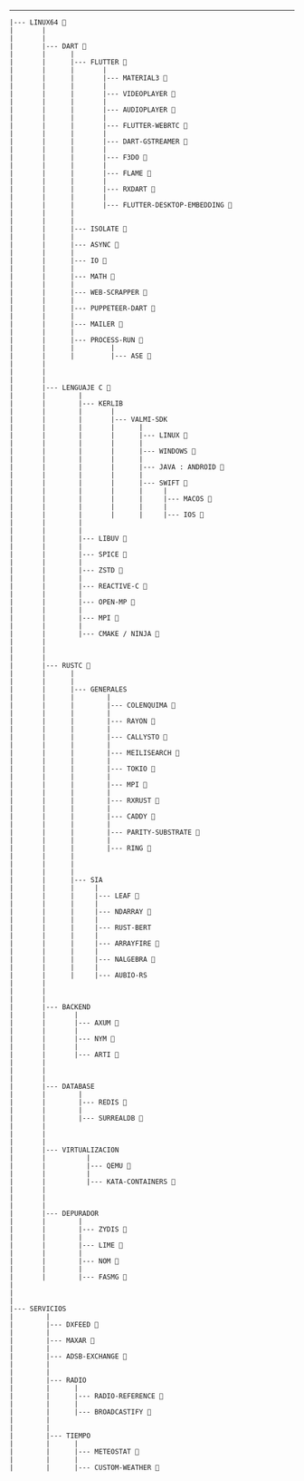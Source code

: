 ---

    |--- LINUX64 🌱
    |       |
    |       |
    |       |--- DART 🌱
    |       |      |
    |       |      |--- FLUTTER 🌱
    |       |      |       |
    |       |      |       |--- MATERIAL3 🌱
    |       |      |       |
    |       |      |       |--- VIDEOPLAYER 🌱
    |       |      |       |
    |       |      |       |--- AUDIOPLAYER 🌱
    |       |      |       |
    |       |      |       |--- FLUTTER-WEBRTC 🌱
    |       |      |       |
    |       |      |       |--- DART-GSTREAMER 🌱
    |       |      |       |
    |       |      |       |--- F3DO 🌱
    |       |      |       |
    |       |      |       |--- FLAME 🌱
    |       |      |       |
    |       |      |       |--- RXDART 🌱
    |       |      |       |
    |       |      |       |--- FLUTTER-DESKTOP-EMBEDDING 🌱
    |       |      |
    |       |      |
    |       |      |--- ISOLATE 🌱
    |       |      |
    |       |      |--- ASYNC 🌱
    |       |      |
    |       |      |--- IO 🌱
    |       |      |
    |       |      |--- MATH 🌱
    |       |      |
    |       |      |--- WEB-SCRAPPER 🌱
    |       |      |
    |       |      |--- PUPPETEER-DART 🌱
    |       |      |
    |       |      |--- MAILER 🌱
    |       |      |
    |       |      |--- PROCESS-RUN 🌱
    |       |      |         |
    |       |      |         |--- ASE 🌱
    |       |
    |       |
    |       |
    |       |--- LENGUAJE C 🌱
    |       |        |
    |       |        |--- KERLIB
    |       |        |       |
    |       |        |       |--- VALMI-SDK
    |       |        |       |      |
    |       |        |       |      |--- LINUX 🌱
    |       |        |       |      |
    |       |        |       |      |--- WINDOWS 🌱
    |       |        |       |      |
    |       |        |       |      |--- JAVA : ANDROID 🌱
    |       |        |       |      |
    |       |        |       |      |--- SWIFT 🌱
    |       |        |       |      |     |
    |       |        |       |      |     |--- MACOS 🌱
    |       |        |       |      |     |
    |       |        |       |      |     |--- IOS 🌱
    |       |        |
    |       |        |
    |       |        |--- LIBUV 🌱
    |       |        |
    |       |        |--- SPICE 🌱
    |       |        |
    |       |        |--- ZSTD 🌱
    |       |        |
    |       |        |--- REACTIVE-C 🌱
    |       |        |
    |       |        |--- OPEN-MP 🌱
    |       |        |
    |       |        |--- MPI 🌱
    |       |        |
    |       |        |--- CMAKE / NINJA 🌱
    |       |
    |       |
    |       |
    |       |--- RUSTC 🌱
    |       |      |
    |       |      |
    |       |      |--- GENERALES
    |       |      |        |
    |       |      |        |--- COLENQUIMA 🌱
    |       |      |        |
    |       |      |        |--- RAYON 🌱
    |       |      |        |
    |       |      |        |--- CALLYSTO 🌱
    |       |      |        |
    |       |      |        |--- MEILISEARCH 🌱
    |       |      |        |
    |       |      |        |--- TOKIO 🌱
    |       |      |        |
    |       |      |        |--- MPI 🌱
    |       |      |        |
    |       |      |        |--- RXRUST 🌱
    |       |      |        |
    |       |      |        |--- CADDY 🌱
    |       |      |        |
    |       |      |        |--- PARITY-SUBSTRATE 🌱
    |       |      |        |
    |       |      |        |--- RING 🌱
    |       |      |
    |       |      |
    |       |      |
    |       |      |--- SIA
    |       |      |     |
    |       |      |     |--- LEAF 🌱
    |       |      |     |
    |       |      |     |--- NDARRAY 🌱
    |       |      |     |
    |       |      |     |--- RUST-BERT
    |       |      |     |
    |       |      |     |--- ARRAYFIRE 🌱
    |       |      |     |
    |       |      |     |--- NALGEBRA 🌱
    |       |      |     |
    |       |      |     |--- AUBIO-RS
    |       |
    |       |
    |       |
    |       |--- BACKEND
    |       |       |
    |       |       |--- AXUM 🌱
    |       |       |
    |       |       |--- NYM 🌱
    |       |       |
    |       |       |--- ARTI 🌱
    |       |
    |       |
    |       |
    |       |--- DATABASE
    |       |        |
    |       |        |--- REDIS 🌱
    |       |        |
    |       |        |--- SURREALDB 🌱
    |       |
    |       |
    |       |
    |       |--- VIRTUALIZACION
    |       |          |
    |       |          |--- QEMU 🌱
    |       |          |
    |       |          |--- KATA-CONTAINERS 🌱
    |       |
    |       |
    |       |
    |       |--- DEPURADOR
    |       |        |
    |       |        |--- ZYDIS 🌱
    |       |        |
    |       |        |--- LIME 🌱
    |       |        |
    |       |        |--- NOM 🌱
    |       |        |
    |       |        |--- FASMG 🌱
    |
    |
    |
    |--- SERVICIOS
    |        |
    |        |--- DXFEED 🌱
    |        |
    |        |--- MAXAR 🌱
    |        |
    |        |--- ADSB-EXCHANGE 🌱
    |        |
    |        |
    |        |--- RADIO
    |        |      |
    |        |      |--- RADIO-REFERENCE 🌱
    |        |      |
    |        |      |--- BROADCASTIFY 🌱
    |        |
    |        |
    |        |--- TIEMPO
    |        |      |
    |        |      |--- METEOSTAT 🌱
    |        |      |
    |        |      |--- CUSTOM-WEATHER 🌱
